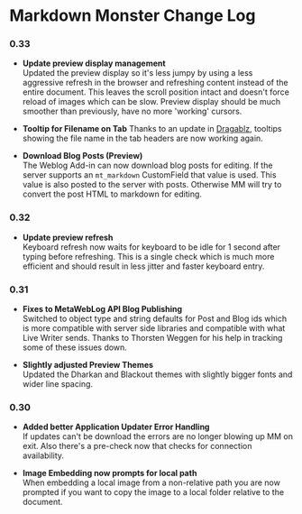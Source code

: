 # Markdown Monster Change Log

### 0.33

* **Update preview display management**  
Updated the preview display so it's less jumpy by using a less aggressive refresh in the browser and refreshing content instead of the entire document. This leaves the scroll position intact and doesn't force reload of images which can be slow. Preview display should be much smoother than previously, have no more 'working' cursors.

* **Tooltip for Filename on Tab**
Thanks to an update in [Dragablz](https://github.com/ButchersBoy/Dragablz), tooltips showing the file name in the tab headers are now working again.

* **Download Blog Posts (Preview)**  
The Weblog Add-in can now download blog posts for editing. If the server supports an `mt_markdown` CustomField that value is used. This value is also posted to the server with posts. Otherwise MM will try to convert the post HTML to markdown for editing.

### 0.32
* **Update preview refresh**  
Keyboard refresh now waits for keyboard to be idle for 1 second after typing before refreshing. This is a single check which is much more efficient and should result in less jitter and faster keyboard entry.

### 0.31
* **Fixes to MetaWebLog API Blog Publishing**  
Switched to object type and string defaults for Post and Blog ids which is more compatible with server side libraries and compatible with what Live Writer sends. Thanks to Thorsten Weggen for his help in tracking some of these issues down.
 
* **Slightly adjusted Preview Themes**  
Updated the Dharkan and Blackout themes with slightly bigger fonts and wider line spacing.

### 0.30 
* **Added better Application Updater Error Handling**  
If updates can't be download the errors are no longer blowing up MM on exit. Also there's a pre-check now that checks for connection availability.

* **Image Embedding now prompts for local path**  
When embedding a local image from a non-relative path you are now prompted if you want to copy the image to a local folder relative to the document.
